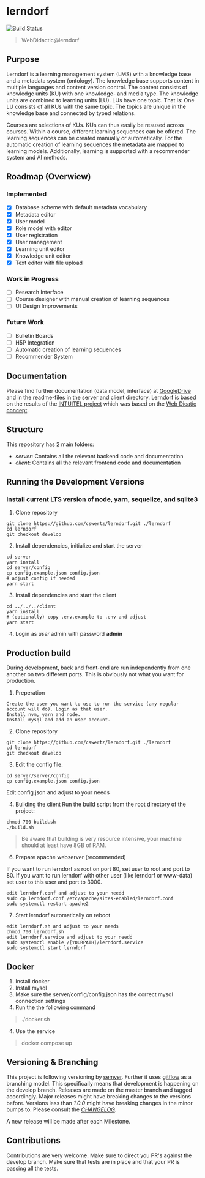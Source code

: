 # lerndorf
[![Build Status](https://travis-ci.org/cswertz/lerndorf.svg?branch=master)](https://travis-ci.org/cswertz/lerndorf)

> WebDidactic@lerndorf

## Purpose

Lerndorf is a learning management system (LMS) with a knowledge base and a metadata system (ontology). The knowledge base supports content in multiple languages and content version control. The content consists of knowledge units (KU) with one knowledge- and media type. The knowledge units are combined to learning units (LU). LUs have one topic. That is: One LU consists of all KUs with the same topic. The topics are unique in the knowledge base and connected by typed relations.

Courses are selections of KUs. KUs can thus easily be resused across courses. Within a course, different learning sequences can be offered. The learning sequences can be created manually or automatically. For the automatic creation of learning sequences the metadata are mapped to learning models. Additionally, learning is supported with a recommender system and AI methods.

## Roadmap (Overwiew)

### Implemented
- [x] Database scheme with default metadata vocabulary
- [x] Metadata editor
- [x] User model
- [x] Role model with editor
- [x] User registration
- [x] User management
- [x] Learning unit editor
- [x] Knowledge unit editor
- [x] Text editor with file upload

### Work in Progress
- [ ] Research Interface
- [ ] Course designer with manual creation of learning sequences
- [ ] UI Design Improvements

### Future Work
- [ ] Bulletin Boards
- [ ] H5P Integration
- [ ] Automatic creation of learning sequences
- [ ] Recommender System

## Documentation
Please find further documentation (data model, interface) at [GoogleDrive](https://drive.google.com/drive/folders/0B-VurHfSvlzpQi1mM2ZXQVZYbDg?usp=sharing)
and in the readme-files in the server and client directory. Lerndorf is based on the results of the [INTUITEL project](https://www.riverpublishers.com/pdf/ebook/RP_E9788793519503.pdf) which was based on the [Web Dicatic concept](https://lerndorf.at/meder/privat/Meder_2006_Web-Didaktik.pdf).

## Structure
This repository has 2 main folders:

* *server*: Contains all the relevant backend code and documentation
* *client*: Contains all the relevant frontend code and documentation

## Running the Development Versions
### Install current LTS version of node, yarn, sequelize, and sqlite3

1. Clone repository
```
git clone https://github.com/cswertz/lerndorf.git ./lerndorf
cd lerndorf
git checkout develop
```

2. Install dependencies, initialize and start the server
```
cd server
yarn install
cd server/config
cp config.example.json config.json
# adjust config if needed
yarn start
```

3. Install dependencies and start the client
```
cd ../../../client
yarn install
# (optionally) copy .env.example to .env and adjust
yarn start
```

4. Login as *user* admin with password **admin**

## Production build
During development, back and front-end are run independently from one another on two different ports. This is obviously not what you want for production.

1. Preperation
```
Create the user you want to use to run the service (any regular account will do). Login as that user.
Install nvm, yarn and node.
Install mysql and add an user account.
```
2. Clone repository
```
git clone https://github.com/cswertz/lerndorf.git ./lerndorf
cd lerndorf
git checkout develop
```
3. Edit the config file.
```
cd server/server/config
cp config.example.json config.json
```
Edit config.json and adjust to your needs

4. Building the client
Run the build script from the root directory of the project:
```
chmod 700 build.sh
./build.sh
```
> Be aware that building is very resource intensive, your machine should at least have 8GB of RAM.

6. Prepare apache webserver (recommended)

If you want to run lerndorf as root on port 80, set user to root and port to 80. If you want to run lerndorf with other user (like lerndorf or www-data) set user to this user and port to 3000.

```
edit lerndorf.conf and adjust to your needd
sudo cp lerndorf.conf /etc/apache/sites-enabled/lerndorf.conf
sudo systemctl restart apache2
```
7. Start lerndorf automatically on reboot
```
edit lerndorf.sh and adjust to your needs
chmod 700 lerndorf.sh
edit lerndorf.service and adjust to your needd
sudo systemctl enable /[YOURPATH]/lerndorf.service
sudo systemctl start lerndorf
```

## Docker

1) Install docker
2) Install mysql
3) Make sure the server/config/config.json has the correct mysql connection settings
3) Run the the following command
> ./docker.sh

4) Use the service 
> docker compose up

## Versioning & Branching
This project is following versioning by [semver](https://semver.org/). Further it uses [gitflow](https://datasift.github.io/gitflow/IntroducingGitFlow.html) as a branching model. This specifically means that development is happening on the develop branch. Releases are made on the master branch and tagged accordingly. Major releases might have breaking changes to the versions before. Versions less than *1.0.0* might have breaking changes in the minor bumps to. Please consult the *[CHANGELOG](CHANGELOG.md)*.

A new release will be made after each Milestone.

## Contributions
Contributions are very welcome. Make sure to direct you PR's against the develop branch. Make sure that tests are in place and that your PR is passing all the tests.
